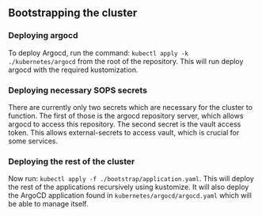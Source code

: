## Bootstrapping the cluster 

### Deploying argocd 
To deploy Argocd, run the command: `kubectl apply -k ./kubernetes/argocd` from the root of the repository. This will run deploy argocd with the required kustomization. 

### Deploying necessary SOPS secrets
There are currently only two secrets which are necessary for the cluster to function. The first of those is the argocd repository server, which allows argocd to access this repository. The second secret is the vault access token. This allows external-secrets to access vault, which is crucial for some services.
### Deploying the rest of the cluster
Now run: `kubectl apply -f ./bootstrap/application.yaml`. This will deploy the rest of the applications recursively using kustomize. It will also deploy the ArgoCD application found in `kubernetes/argocd/argocd.yaml` which will be able to manage itself. 